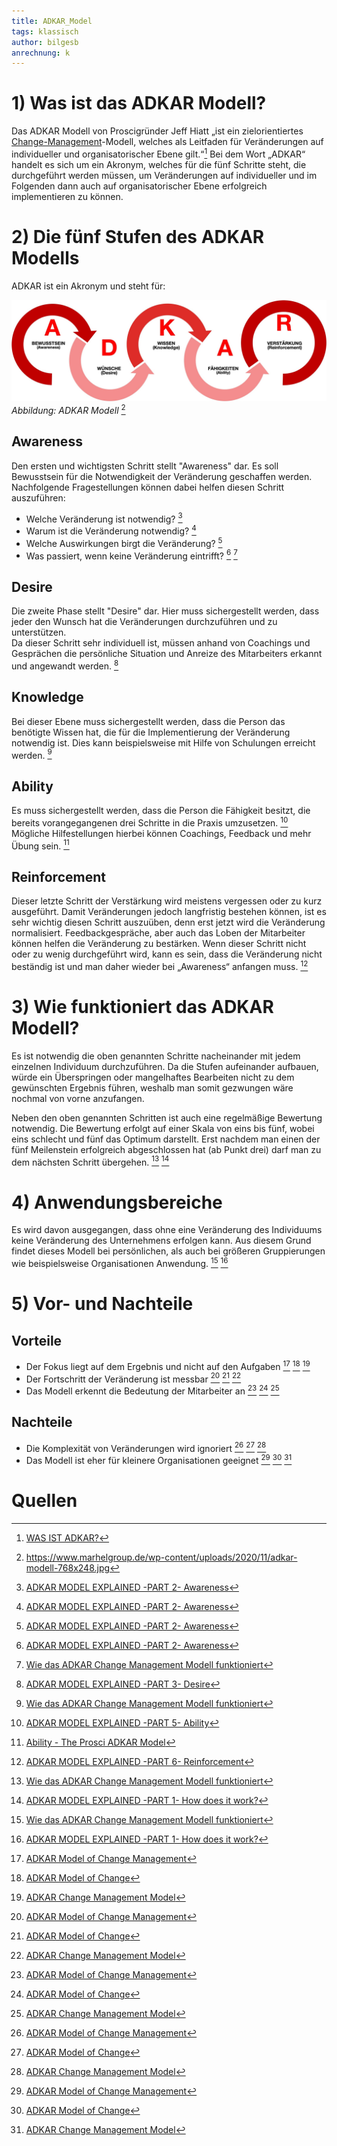 ```yaml
---
title: ADKAR_Model
tags: klassisch
author: bilgesb
anrechnung: k
---
```

# 1) Was ist das ADKAR Modell?
Das ADKAR Modell von Proscigründer Jeff Hiatt „ist ein zielorientiertes [Change-Management](https://github.com/ManagingProjectsSuccessfully/ManagingProjectsSuccessfully.github.io/tree/main/kb/Change_Management.md)-Modell, welches als Leitfaden für Veränderungen auf individueller und organisatorischer Ebene gilt.“[^1] 
Bei dem Wort „ADKAR“ handelt es sich um ein Akronym, welches für die fünf Schritte steht, die durchgeführt werden müssen, um Veränderungen auf individueller und im Folgenden dann auch auf organisatorischer Ebene erfolgreich implementieren zu können. 
# 2) Die fünf Stufen des ADKAR Modells
ADKAR ist ein Akronym und steht für: 

![Beispielabbildung](ADKAR_Model/adkar-modell.jpg)
*Abbildung: ADKAR Modell* [^2]

## Awareness
Den ersten und wichtigsten Schritt stellt "Awareness" dar. Es soll Bewusstsein für die Notwendigkeit der Veränderung geschaffen werden.
Nachfolgende Fragestellungen können dabei helfen diesen Schritt auszuführen:

- Welche Veränderung ist notwendig? [^3]
- Warum ist die Veränderung notwendig? [^3]
- Welche Auswirkungen birgt die Veränderung? [^3]
- Was passiert, wenn keine Veränderung eintrifft? [^3] [^4]


## Desire 

Die zweite Phase stellt "Desire" dar. Hier muss sichergestellt werden, dass jeder den Wunsch hat die Veränderungen durchzuführen und zu unterstützen.  
Da dieser Schritt sehr individuell ist, müssen anhand von Coachings und Gesprächen die persönliche Situation und Anreize des Mitarbeiters erkannt und angewandt werden. [^5]


## Knowledge

Bei dieser Ebene muss sichergestellt werden, dass die Person das benötigte Wissen hat, die für die Implementierung der Veränderung notwendig ist. Dies kann beispielsweise mit Hilfe von Schulungen erreicht werden. [^4]


## Ability

Es muss sichergestellt werden, dass die Person die Fähigkeit besitzt, die bereits vorangegangenen drei Schritte in die Praxis umzusetzen. [^6] Mögliche Hilfestellungen hierbei können Coachings, Feedback und mehr Übung sein. [^7]


## Reinforcement

Dieser letzte Schritt der Verstärkung wird meistens vergessen oder zu kurz ausgeführt. Damit Veränderungen jedoch langfristig bestehen können, ist es sehr wichtig diesen Schritt auszuüben, denn erst jetzt wird die Veränderung normalisiert. 
Feedbackgespräche, aber auch das Loben der Mitarbeiter können helfen die Veränderung zu bestärken. 
Wenn dieser Schritt nicht oder zu wenig durchgeführt wird, kann es sein, dass die Veränderung nicht beständig ist und man daher wieder bei „Awareness“ anfangen muss. [^8]


# 3) Wie funktioniert das ADKAR Modell?

Es ist notwendig die oben genannten Schritte nacheinander mit jedem einzelnen Individuum durchzuführen. Da die Stufen aufeinander aufbauen, würde ein Überspringen oder mangelhaftes Bearbeiten nicht zu dem gewünschten Ergebnis führen, weshalb man somit gezwungen wäre nochmal von vorne anzufangen. 

Neben den oben genannten Schritten ist auch eine regelmäßige Bewertung notwendig. Die Bewertung erfolgt auf einer Skala von eins bis fünf, wobei eins schlecht und fünf das Optimum darstellt. Erst nachdem man einen der fünf Meilenstein erfolgreich abgeschlossen hat (ab Punkt drei) darf man zu dem nächsten Schritt übergehen. [^4] [^9]

# 4) Anwendungsbereiche

Es wird davon ausgegangen, dass ohne eine Veränderung des Individuums keine Veränderung des Unternehmens erfolgen kann. Aus diesem Grund findet dieses Modell bei persönlichen, als auch bei größeren Gruppierungen wie beispielsweise Organisationen Anwendung. [^4] [^9]


# 5) Vor- und Nachteile

## Vorteile 

- Der Fokus liegt auf dem Ergebnis und nicht auf den Aufgaben [^10] [^11] [^12]
- Der Fortschritt der Veränderung ist messbar [^10] [^11] [^12]
- Das Modell erkennt die Bedeutung der Mitarbeiter an [^10] [^11] [^12]

 
## Nachteile

- Die Komplexität von Veränderungen wird ignoriert [^10] [^11] [^12]
- Das Modell ist eher für kleinere Organisationen geeignet [^10] [^11] [^12]
 

 
# Quellen

[^1]: [WAS IST ADKAR?](https://www.tiba-prosci.com/was-ist-adkar/)
[^2]: https://www.marhelgroup.de/wp-content/uploads/2020/11/adkar-modell-768x248.jpg
[^3]: [ADKAR MODEL EXPLAINED -PART 2- Awareness](https://youtube.com/watch?v=PwwoyzVfsS8)
[^4]: [Wie das ADKAR Change Management Modell funktioniert](https://mind-force.de/vertrieb/wie-das-adkar-change-management-modell-funktioniert/)
[^5]: [ADKAR MODEL EXPLAINED -PART 3- Desire](https://youtube.com/watch?v=LNT3Rxci-hU)
[^6]: [ADKAR MODEL EXPLAINED -PART 5- Ability](https://youtube.com/watch?v=XvIYdQ8Bp5k)
[^7]: [Ability - The Prosci ADKAR Model](https://www.prosci.com/resources/articles/adkar-model-ability)
[^8]: [ADKAR MODEL EXPLAINED -PART 6- Reinforcement](https://youtube.com/watch?v=QQjyfN7XoQE)
[^9]: [ADKAR MODEL EXPLAINED -PART 1- How does it work?](https://youtube.com/watch?v=Bg5dy1pFdzg)
[^10]: [ADKAR Model of Change Management](http://changemanagementinsight.com/adkar-model-of-change-management/)
[^11]: [ADKAR Model of Change](https://expertprogrammanagement.com/2018/02/adkar-model-of-change/)
[^12]: [ADKAR Change Management Model](https://www.youtube.com/watch?v=oMiI59NMO2Q)
